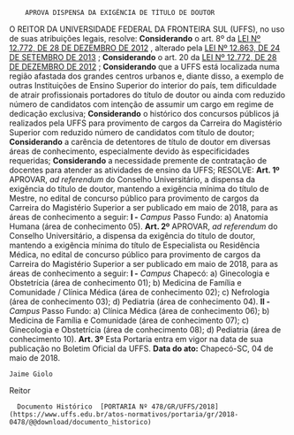         APROVA DISPENSA DA EXIGÊNCIA DE TÍTULO DE DOUTOR  

 O REITOR DA UNIVERSIDADE FEDERAL DA FRONTEIRA SUL (UFFS), no uso de suas atribuições legais, resolve: **Considerando** o art. 8º da [LEI Nº 12.772, DE 28 DE DEZEMBRO DE 2012](http://www.planalto.gov.br/ccivil_03/_ato2011-2014/2012/lei/l12772.htm)  , alterado pela [LEI Nº 12.863, DE 24 DE SETEMBRO DE 2013](http://www.planalto.gov.br/ccivil_03/_ato2011-2014/2013/Lei/L12863.htm)  ; **Considerando** o art. 20 da [LEI Nº 12.772, DE 28 DE DEZEMBRO DE 2012](http://www.planalto.gov.br/ccivil_03/_ato2011-2014/2012/lei/l12772.htm)  ; **Considerando** que a UFFS está localizada numa região afastada dos grandes centros urbanos e, diante disso, a exemplo de outras Instituições de Ensino Superior do interior do país, tem dificuldade de atrair profissionais portadores do título de doutor ou ainda com reduzido número de candidatos com intenção de assumir um cargo em regime de dedicação exclusiva; **Considerando** o histórico dos concursos públicos já realizados pela UFFS para provimento de cargos da Carreira do Magistério Superior com reduzido número de candidatos com título de doutor; **Considerando** a carência de detentores de título de doutor em diversas áreas de conhecimento, especialmente devido às especificidades requeridas; **Considerando** a necessidade premente de contratação de docentes para atender as atividades de ensino da UFFS; RESOLVE:   **Art. 1º** APROVAR, *ad referendum* do Conselho Universitário, a dispensa da exigência do título de doutor, mantendo a exigência mínima do título de Mestre, no edital de concurso público para provimento de cargos da Carreira do Magistério Superior a ser publicado em maio de 2018, para as áreas de conhecimento a seguir: **I -**  *Campus* Passo Fundo: a) Anatomia Humana (área de conhecimento 05).   **Art. 2º** APROVAR, *ad referendum* do Conselho Universitário, a dispensa da exigência do título de doutor, mantendo a exigência mínima do título de Especialista ou Residência Médica, no edital de concurso público para provimento de cargos da Carreira do Magistério Superior a ser publicado em maio de 2018, para as áreas de conhecimento a seguir: **I -**  *Campus* Chapecó: a) Ginecologia e Obstetrícia (área de conhecimento 01); b) Medicina de Família e Comunidade / Clínica Médica (área de conhecimento 02); c) Nefrologia (área de conhecimento 03); d) Pediatria (área de conhecimento 04). **II -**  *Campus* Passo Fundo: a) Clínica Médica (área de conhecimento 06); b) Medicina de Família e Comunidade (área de conhecimento 07); c) Ginecologia e Obstetrícia (área de conhecimento 08); d) Pediatria (área de conhecimento 10).   **Art. 3º** Esta Portaria entra em vigor na data de sua publicação no Boletim Oficial da UFFS.      **Data do ato:** Chapecó-SC, 04 de maio de 2018.   
 

    Jaime Giolo   
 Reitor 

      Documento Histórico  [PORTARIA Nº 478/GR/UFFS/2018](https://www.uffs.edu.br/atos-normativos/portaria/gr/2018-0478/@@download/documento_historico)     
      